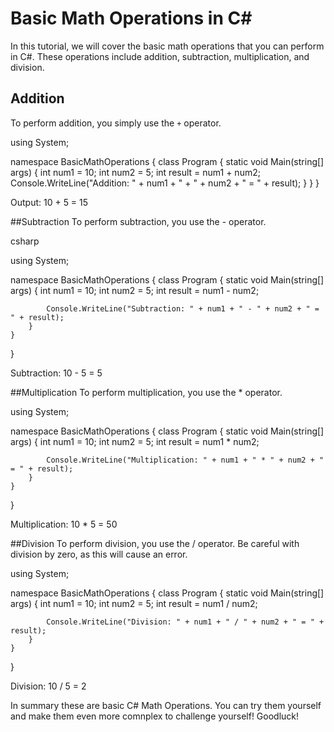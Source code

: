 # Basic Math Operations in C# 
In this tutorial, we will cover the basic math operations that you can perform in C#. These operations include addition, subtraction, multiplication, and division. 
## Addition 
To perform addition, you simply use the `+` operator. 

 using System;
 
namespace BasicMathOperations
  {
   class Program
  {
   static void Main(string[] args)
{ 
int num1 = 10;
int num2 = 5;
int result = num1 + num2;
Console.WriteLine("Addition: " + num1 + " + " + num2 + " = " + result);
         }
     }
}

Output: 10 + 5 = 15

##Subtraction
To perform subtraction, you use the - operator.

csharp

using System;

namespace BasicMathOperations
{
    class Program
    {
        static void Main(string[] args)
        {
            int num1 = 10;
            int num2 = 5;
            int result = num1 - num2;

            Console.WriteLine("Subtraction: " + num1 + " - " + num2 + " = " + result);
        }
    }
}


Subtraction: 10 - 5 = 5

##Multiplication
To perform multiplication, you use the * operator.


using System;

namespace BasicMathOperations
{
    class Program
    {
        static void Main(string[] args)
        {
            int num1 = 10;
            int num2 = 5;
            int result = num1 * num2;

            Console.WriteLine("Multiplication: " + num1 + " * " + num2 + " = " + result);
        }
    }
}

Multiplication: 10 * 5 = 50

##Division
To perform division, you use the / operator. Be careful with division by zero, as this will cause an error.

using System;

namespace BasicMathOperations
{
    class Program
    {
        static void Main(string[] args)
        {
            int num1 = 10;
            int num2 = 5;
            int result = num1 / num2;

            Console.WriteLine("Division: " + num1 + " / " + num2 + " = " + result);
        }
    }
}

Division: 10 / 5 = 2

In summary these are basic C# Math Operations. You can try them yourself and make them even more comnplex to challenge yourself! Goodluck!
